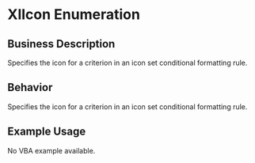 # XlIcon Enumeration

## Business Description
Specifies the icon for a criterion in an icon set conditional formatting rule.

## Behavior
Specifies the icon for a criterion in an icon set conditional formatting rule.

## Example Usage
No VBA example available.